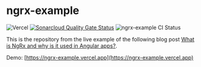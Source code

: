 # ngrx-example

![Vercel](http://therealsujitk-vercel-badge.vercel.app/?app=ngrx-example)
[![Sonarcloud Quality Gate Status](https://sonarcloud.io/api/project_badges/measure?project=bitsmuggler_ngrx-example&metric=alert_status)](https://sonarcloud.io/summary/new_code?id=bitsmuggler_ngrx-example)
![ngrx-example CI Status](https://github.com/bitsmuggler/ngrx-example/actions/workflows/build.yml/badge.svg)

This is the repository from the live example of the following blog post [What is NgRx and why is it used in Angular apps?](https://www.workingsoftware.dev/what-is-ngrx-and-why-is-it-used-in-angular/).

Demo: [https://ngrx-example.vercel.app](https://ngrx-example.vercel.app)

